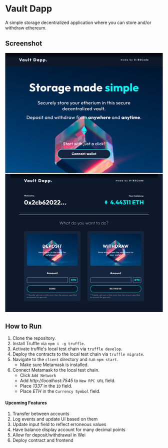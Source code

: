 # Vault Dapp
A simple storage decentralized application where you can store and/or withdraw ethereum.

## Screenshot
![](./screenshots/DesktopLanding.png)
![](./screenshots/DesktopHome.png)

## How to Run
1. Clone the repository.
2. Install Truffle via `npm i -g truffle`.
3. Activate truffle's local test chain via `truffle develop`.
4. Deploy the contracts to the local test chain via `truffle migrate`.
5. Navigate to the `client` directory and run `npm start`.
   - Make sure Metamask is installed.
6. Connect Metamask to the local test chain.
   - Click `Add Network`
   - Add *http://localhost:7545* to `New RPC URL` field.
   - Place *1337* in the `ID` field.
   - Place *ETH* in the `Currency Symbol` field.

#### Upcoming Features
1. Transfer between accounts
2. Log events and update UI based on them
3. Update input field to reflect erroneous values
4. Have balance display account for many decimal points
5. Allow for deposit/withdrawal in Wei
6. Deploy contract and frontend